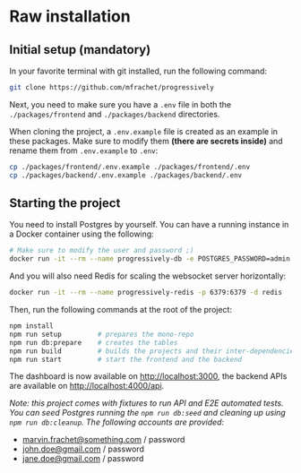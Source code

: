 # Raw installation

## Initial setup (mandatory)

In your favorite terminal with git installed, run the following command:

```bash
git clone https://github.com/mfrachet/progressively
```

Next, you need to make sure you have a `.env` file in both the `./packages/frontend` and `./packages/backend` directories.

When cloning the project, a `.env.example` file is created as an example in these packages. Make sure to modify them **(there are secrets inside)** and rename them from `.env.example` to `.env`:

```bash
cp ./packages/frontend/.env.example ./packages/frontend/.env
cp ./packages/backend/.env.example ./packages/backend/.env
```

## Starting the project

You need to install Postgres by yourself. You can have a running instance in a Docker container using the following:

```bash
# Make sure to modify the user and password ;)
docker run -it --rm --name progressively-db -e POSTGRES_PASSWORD=admin -e POSTGRES_USER=admin -e POSTGRES_DB=progressively -p 5432:5432 -d postgres
```

And you will also need Redis for scaling the websocket server horizontally:

```bash
docker run -it --rm --name progressively-redis -p 6379:6379 -d redis
```

Then, run the following commands at the root of the project:

```bash
npm install
npm run setup         # prepares the mono-repo
npm run db:prepare    # creates the tables
npm run build         # builds the projects and their inter-dependencies
npm run start         # start the frontend and the backend
```

The dashboard is now available on [http://localhost:3000](http://localhost:3000), the backend APIs are available on [http://localhost:4000/api](http://localhost:4000/api).

_Note: this project comes with fixtures to run API and E2E automated tests. You can seed Postgres running the `npm run db:seed` and cleaning up using `npm run db:cleanup`. The following accounts are provided:_

- marvin.frachet@something.com / password
- john.doe@gmail.com / password
- jane.doe@gmail.com / password
